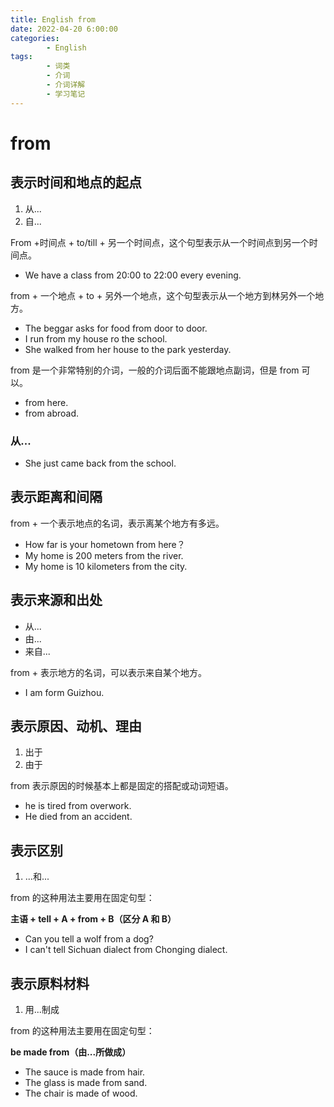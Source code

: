 ```yaml
---
title: English from
date: 2022-04-20 6:00:00
categories:
        - English
tags:
        - 词类
        - 介词
        - 介词详解
        - 学习笔记
---
```


# from

## 表示时间和地点的起点

1. 从...
2. 自...

From +时间点 + to/till + 另一个时间点，这个句型表示从一个时间点到另一个时间点。

- We have a class from 20:00 to 22:00 every evening.

from + 一个地点 + to + 另外一个地点，这个句型表示从一个地方到林另外一个地方。

- The beggar asks for food from door to door.
- I run from my house ro the school.
- She walked from her house to the park yesterday.

from 是一个非常特别的介词，一般的介词后面不能跟地点副词，但是 from 可以。

- from here.
- from abroad.

### 从...

- She just came back from the school.

## 表示距离和间隔

from + 一个表示地点的名词，表示离某个地方有多远。

- How far is your hometown from here？
- My home is 200 meters from the river.
- My home is 10 kilometers from the city.

## 表示来源和出处

- 从...
- 由...
- 来自...

from + 表示地方的名词，可以表示来自某个地方。

- I am form Guizhou.

## 表示原因、动机、理由

1. 出于
2. 由于

from 表示原因的时候基本上都是固定的搭配或动词短语。

- he is tired from overwork.
- He died from an accident.

## 表示区别

1. ...和...

from 的这种用法主要用在固定句型：

**主语 + tell + A + from + B（区分 A 和 B）**

- Can you tell a wolf from a dog?
- I can't tell Sichuan dialect from Chonging dialect.

## 表示原料材料

1. 用...制成

from 的这种用法主要用在固定句型：

**be made from（由...所做成）**

- The sauce is made from hair.
- The glass is made from sand.
- The chair is made of wood.
